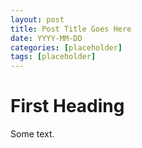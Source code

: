 ```yaml
---
layout: post
title: Post Title Goes Here
date: YYYY-MM-DD
categories: [placeholder]
tags: [placeholder]
---
```


# First Heading

Some text.